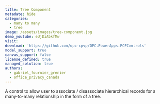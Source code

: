 ```yaml
---
title: Tree Component
metadate: hide
categories:
  - many to many
  - tree
image: /assets/images/tree-component.jpg
demo_youtube: eUjDiAbkfMw
visit: 
download: 'https://github.com/opc-cpvp/OPC.PowerApps.PCFControls'
model_support: true
canvas_support: false
license_defined: true
managed_solution: true
authors:
  - gabriel_fournier_grenier
  - office_privacy_canada
---
```

A control to allow user to associate / disassociate hierarchical records for a many-to-many relationship in the form of a tree.
